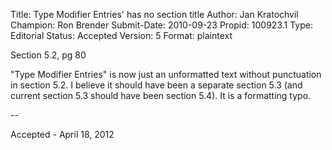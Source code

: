 Title:       Type Modifier Entries' has no section title
Author:      Jan Kratochvil
Champion:    Ron Brender
Submit-Date: 2010-09-23
Propid:      100923.1
Type:        Editorial
Status:      Accepted
Version:     5
Format:      plaintext

Section 5.2, pg 80

"Type Modifier Entries" is now just an unformatted text without punctuation in section 5.2.
I believe it should have been a separate section 5.3 (and current section 5.3 should have been section 5.4).
It is a formatting typo.

--

Accepted - April 18, 2012
